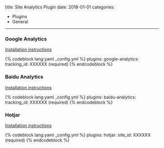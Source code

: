 title: Site Analytics Plugin
date: 2018-01-01
categories:
- Plugins
- General
---

### Google Analytics

[Installation instructions](https://analytics.google.com/analytics/web)

{% codeblock lang:yaml _config.yml %}
plugins:
    google-analytics:
        tracking_id: XXXXXX (required)
{% endcodeblock %}

### Baidu Analytics

[Installation instructions](https://tongji.baidu.com/web/welcome/login)

{% codeblock lang:yaml _config.yml %}
plugins:
    baidu-analytics:
        tracking_id: XXXXXX (required)
{% endcodeblock %}

### Hotjar

[Installation instructions](https://help.hotjar.com/hc/en-us/sections/115002608787-Installation-Guides)

{% codeblock lang:yaml _config.yml %}
plugins:
    hotjar:
        site_id: XXXXXX (required)
{% endcodeblock %}
